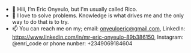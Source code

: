 - 👋 Hiii, I’m Eric Onyeulo, but I'm usually called Rico. 
- 👀 I love to solve problems. Knowledge is what drives me and the only way to do that is to try. 
- 📫 You can reach me on my; email: onyeuloeric@gmail.com, LinkedIn: https://www.linkedin.com/in/mr-eric-onyeulo-89b386150, Instagram: @enri_code or phone nunber: +2349069184604
<!---
Enri-code/Enri-code is a ✨ special ✨ repository because its `README.md` (this file) appears on your GitHub profile.
You can click the Preview link to take a look at your changes.
--->
